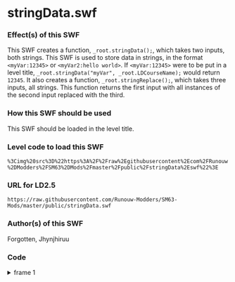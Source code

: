 # stringData.swf

### Effect(s) of this SWF
This SWF creates a function, `_root.stringData();`, which takes two inputs, both strings. This SWF is used to store data in strings, in the format `<myVar:12345>` or `<myVar2:hello world>`. If `<myVar:12345>` were to be put in a level title, `_root.stringData("myVar", _root.LDCourseName);` would return `12345`.
It also creates a function, `_root.stringReplace();`, which takes three inputs, all strings. This function returns the first input with all instances of the second input replaced with the third.

### How this SWF should be used
This SWF should be loaded in the level title.

### Level code to load this SWF
`%3Cimg%20src%3D%22https%3A%2F%2Fraw%2Egithubusercontent%2Ecom%2FRunouw%2DModders%2FSM63%2DMods%2Fmaster%2Fpublic%2FstringData%2Eswf%22%3E`

### URL for LD2.5
`https://raw.githubusercontent.com/Runouw-Modders/SM63-Mods/master/public/stringData.swf`

### Author(s) of this SWF
Forgotten, Jhynjhiruu

### Code
<details/>
  <summary>frame 1</summary>
  <details/>
      <summary>doAction</summary>

```
_root.stringData = function(search, string)
{
   if(string.indexOf("<" + search + ":") != -1)
   {
      i = string;
      i = i.slice(i.indexOf("<" + search + ":"));
      if(i.indexOf("<",1) != -1)
      {
         i = i.slice(0,i.indexOf("<",1));
      }
      if(i.indexOf(">") != -1)
      {
         i = i.slice(i.indexOf(":") + 1,i.indexOf(">"));
         if(isNaN(Number(i)) == false)
         {
            return Number(i);
         }
         return i;
      }
   }
   return null;
};
_root.stringReplace = function(str, find, replace)
{
   return str.split(find).join(replace);
};
```
  </details>
</details>
